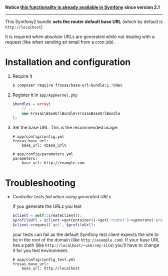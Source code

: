 **Notice [this functionality is already available in Symfony](http://symfony.com/doc/current/cookbook/console/sending_emails.html) since version 2.1**

---

This Symfony2 bundle **sets the router default base URL** (which by default is `http://localhost`)

It is required when absolute URLs are generated while not dealing with a request (like when sending an email from a cron job).

# Installation and configuration

1. Require it

    ```bash
    $ composer require frosas/base-url-bundle:1.*@dev
    ```

2. Register it in `app/AppKernel.php`

    ```php 
    $bundles = array(
        // ...
        new Frosas\BaseUrlBundle\FrosasBaseUrlBundle
    );
    ```

3. Set the base URL. This is the recommended usage:

    ``` 
    # app/config/config.yml
    frosas_base_url:
        base_url: %base_url%
    ``` 

    ``` 
    # app/config/parameters.yml
    parameters:
        base_url: http://example.com
    ```

# Troubleshooting

- *Controller tests fail when using generated URLs*

    If you generate the URLs you test
    
    ```php
    $client = self::createClient();
    $profileUrl = $client->getContainer()->get('router')->generate('profile', array('id' => 123);
    $client->request('get', $profileUrl);
    ```

    your tests can fail as the default Symfony test client expects the site to be in the root of the domain 
    (like `http://example.com`). If your base URL has a path (like `http://localhost/~user/my-site`) you'll 
    have to change it for you test environment.
    
    ```
    # app/config/config_test.yml
    frosas_base_url:
        base_url: http://localhost
    ```
